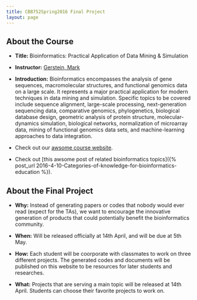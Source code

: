 ```yaml
---
title: CBB752Spring2016 Final Project
layout: page
---
```


## About the Course

- **Title:** Bioinformatics: Practical Application of Data Mining & Simulation

- **Instructor:** [Gerstein, Mark](http://www.gersteinlab.org)

- **Introduction:** Bioinformatics encompasses the analysis of gene sequences, macromolecular structures, and functional genomics data on a large scale. It represents a major practical application for modern techniques in data mining and simulation. Specific topics to be covered include sequence alignment, large-scale processing, next-generation sequencing data, comparative genomics, phylogenetics, biological database design, geometric analysis of protein structure, molecular-dynamics simulation, biological networks, normalization of microarray data, mining of functional genomics data sets, and machine-learning approaches to data integration.

- Check out our [awsome course website](http://cbb752b16.gersteinlab.org). 

- Check out [this awsome post of related bioinformatics topics]({% post_url 2016-4-10-Categories-of-knowledge-for-bioinformatics-education %}).



## About the Final Project

- **Why:** Instead of generating papers or codes that nobody would ever read (expect for the TAs), we want to encourage the innovative generation of products that could potentially benefit the bioinformatics community. 

- **When:** Will be released officially at 14th April, and will be due at 5th May. 

- **How:** Each student will be coorporate with classmates to work on three different projects. The generated codes and documents will be published on this website to be resources for later students and researches.

- **What:** Projects that are serving a main topic will be released at 14th April. Students can choose their favorite projects to work on. 

